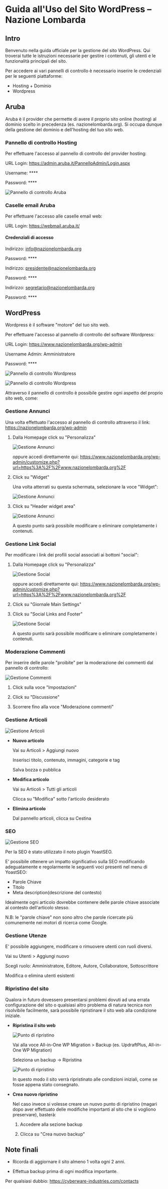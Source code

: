 # Guida all'Uso del Sito WordPress – Nazione Lombarda

## Intro

Benvenuto nella guida ufficiale per la gestione del sito WordPress. Qui troverai tutte le istruzioni necessarie per gestire i contenuti, gli utenti e le funzionalità principali del sito.

Per accedere ai vari pannelli di controllo è necessario inserire le credenziali per le seguenti piattaforme:

- Hosting + Dominio
- Wordpress

## Aruba

Aruba è il provider che permette di avere il proprio sito online (hosting) al dominio scelto in precedenza (es. nazionelombarda.org). Si occupa dunque della gestione del dominio e dell'hosting del tuo sito web.

### Pannello di controllo Hosting

Per effettuare l'accesso al pannello di controllo del provider hosting:

URL Login: <https://admin.aruba.it/PannelloAdmin/Login.aspx>

Username: ****

Password: ****

![Pannello di controllo Aruba](media/pannello-aruba.PNG)

### Caselle email Aruba

Per effettuare l'accesso alle caselle email web:

URL Login: <https://webmail.aruba.it/>

#### Credenziali di accesso

Indirizzo: info@nazionelombarda.org

Password: ****

Indirizzo: presidente@nazionelombarda.org

Password: ****

Indirizzo: segretario@nazionelombarda.org

Password: ****

## WordPress

Wordpress è il software "motore" del tuo sito web.

Per effettuare l'accesso al pannello di controllo del software Wordpress:

URL Login: <https://www.nazionelombarda.org/wp-admin>

Username Admin: Amministratore

Password: ****

![Pannello di controllo Wordpress](media/pannello-wordpress.PNG)

![Pannello di controllo Wordpress](media/pannello-wordpress-2.PNG)

Attraverso il pannello di controllo è possibile gestire ogni aspetto del proprio sito web, come:

### Gestione Annunci

Una volta effettuato l'accesso al pannello di controllo attraverso il link: <https://nazionelombarda.org/wp-admin>

1. Dalla Homepage click su "Personalizza"

    ![Gestione Annunci](media/gestione-annunci.png)

    oppure accedi direttamente qui: <https://www.nazionelombarda.org/wp-admin/customize.php?url=https%3A%2F%2Fwww.nazionelombarda.org%2F>

2. Click su "Widget"

    Una volta atterrati su questa schermata, selezionare la voce "Widget":

    ![Gestione Annunci](media/gestione-annunci-2.png)

3. Click su "Header widget area"

    ![Gestione Annunci](media/gestione-annunci-3.png)

   A questo punto sarà possibile modificare o eliminare completamente i contenuti.

### Gestione Link Social

Per modificare i link dei profili social associati ai bottoni "social":

1. Dalla Homepage click su "Personalizza"

    ![Gestione Social](media/gestione-annunci.png)

    oppure accedi direttamente qui: <https://www.nazionelombarda.org/wp-admin/customize.php?url=https%3A%2F%2Fwww.nazionelombarda.org%2F>

2. Click su "Giornale Main Settings"
3. Click su "Social Links and Footer"

    ![Gestione Social](media/gestione-social.png)

    A questo punto sarà possibile modificare o eliminare completamente i contenuti.

### Moderazione Commenti

Per inserire delle parole "proibite" per la moderazione dei commenti dal pannello di controllo:

![Gestione Commenti](media/gestione-commenti.png)

1. Click sulla voce "Impostazioni"

2. Click su "Discussione"

3. Scorrere fino alla voce "Moderazione commenti"

### Gestione Articoli

![Gestione Articoli](media/gestione-articoli.PNG)

- **Nuovo articolo**

    Vai su Articoli > Aggiungi nuovo

    Inserisci titolo, contenuto, immagini, categorie e tag

    Salva bozza o pubblica

- **Modifica articolo**

    Vai su Articoli > Tutti gli articoli

    Clicca su "Modifica" sotto l'articolo desiderato

- **Elimina articolo**

    Dal pannello articoli, clicca su Cestina

### SEO

![Gestione SEO](media/gestione-seo.PNG)

Per la SEO è stato utilizzato il noto plugin YoastSEO.

E' possibile ottenere un impatto significativo sulla SEO modificando adeguatamente e regolarmente le seguenti voci presenti nel menu di YoastSEO:

- Parole Chiave
- Titolo
- Meta description(descrizione del contesto)

Idealmente ogni articolo dovrebbe contenere delle parole chiave associate al contesto dell'articolo stesso.

N.B: le "parole chiave" non sono altro che parole ricercate più comunemente nei motori di ricerca come Google.

### Gestione Utenze

E' possibile aggiungere, modificare o rimuovere utenti con ruoli diversi.

Vai su Utenti > Aggiungi nuovo

Scegli ruolo: Amministratore, Editore, Autore, Collaboratore, Sottoscrittore

Modifica o elimina utenti esistenti

### Ripristino del sito

Qualora in futuro dovessero presentarsi problemi dovuti ad una errata configurazione del sito o qualsiasi altro problema di natura tecnica non risolvibile facilmente, sarà possibile ripristinare il sito web alla condizione iniziale.

- **Ripristina il sito web**

    ![Punto di ripristino](media/ripristino.png)

    Vai alla voce All-in-One WP Migration > Backup (es. UpdraftPlus, All-in-One WP Migration)

    Seleziona un backup → Ripristina

    ![Punto di ripristino](media/ripristino-2.png)

    In questo modo il sito verrà ripristinato alle condizioni iniziali, come se fosse appena stato consegnato.

- **Crea nuovo ripristino**

    Nel caso invece si volesse creare un nuovo punto di ripristino (magari dopo aver effettuato delle modifiche importanti al sito che si vogliono preservare), basterà:

    1. Accedere alla sezione backup

    2. Clicca su "Crea nuovo backup"

## Note finali

- Ricorda di aggiornare il sito almeno 1 volta ogni 2 anni.

- Effettua backup prima di ogni modifica importante.

Per qualsiasi dubbio: <https://cyberware-industries.com/contacts>

